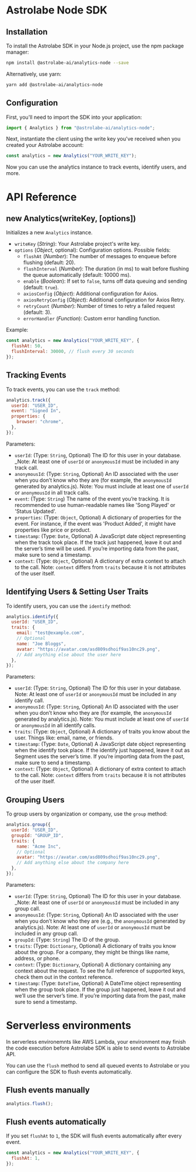 # Astrolabe Node SDK

## Installation

To install the Astrolabe SDK in your Node.js project, use the npm package manager:

```sh
npm install @astrolabe-ai/analytics-node --save
```

Alternatively, use yarn:

```sh
yarn add @astrolabe-ai/analytics-node
```

## Configuration

First, you'll need to import the SDK into your application:

```js
import { Analytics } from "@astrolabe-ai/analytics-node";
```

Next, instantiate the client using the write key you've received when you created your Astrolabe account:

```js
const analytics = new Analytics("YOUR_WRITE_KEY");
```

Now you can use the analytics instance to track events, identify users, and more.

# API Reference

## new Analytics(writeKey, [options])

Initializes a new `Analytics` instance.

- `writeKey` (_String_): Your Astrolabe project's write key.
- `options` (_Object_, optional): Configuration options. Possible fields:
  - `flushAt` (_Number_): The number of messages to enqueue before flushing (default: 20).
  - `flushInterval` (_Number_): The duration (in ms) to wait before flushing the queue automatically (default: 10000 ms).
  - `enable` (_Boolean_): If set to `false`, turns off data queuing and sending (default: `true`).
  - `axiosConfig` (_Object_): Additional configuration for Axios.
  - `axiosRetryConfig` (_Object_): Additional configuration for Axios Retry.
  - `retryCount` (_Number_): Number of times to retry a failed request (default: 3).
  - `errorHandler` (_Function_): Custom error handling function.

Example:

```javascript
const analytics = new Analytics("YOUR_WRITE_KEY", {
  flushAt: 50,
  flushInterval: 30000, // flush every 30 seconds
});
```

## Tracking Events

To track events, you can use the `track` method:

```javascript
analytics.track({
  userId: "USER_ID",
  event: "Signed In",
  properties: {
    browser: "chrome",
  },
});
```

Parameters:

- `userId`: (Type: `String`, Optional) The ID for this user in your database. \_Note: At least one of `userId` or `anonymousId` must be included in any track call.
- `anonymousId`: (Type: `String`, Optional) An ID associated with the user when you don’t know who they are (for example, the `anonymousId` generated by analytics.js). Note: You must include at least one of `userId` or `anonymousId` in all track calls.
- `event`: (Type: `String`) The name of the event you’re tracking. It is recommended to use human-readable names like 'Song Played' or 'Status Updated'.
- `properties`: (Type: `Object`, Optional) A dictionary of properties for the event. For instance, if the event was 'Product Added', it might have properties like price or product.
- `timestamp`: (Type: `Date`, Optional) A JavaScript date object representing when the track took place. If the track just happened, leave it out and the server’s time will be used. If you’re importing data from the past, make sure to send a timestamp.
- `context`: (Type: `Object`, Optional) A dictionary of extra context to attach to the call. Note: `context` differs from `traits` because it is not attributes of the user itself.

## Identifying Users & Setting User Traits

To identify users, you can use the `identify` method:

```javascript
analytics.identify({
  userId: "USER_ID",
  traits: {
    email: "test@example.com",
    // Optional
    name: "Joe Bloggs",
    avatar: "https://avatar.com/asd809sdhoif9as10nc29.png",
    // Add anything else about the user here
  },
});
```

Parameters:

- `userId`: (Type: `String`, Optional) The ID for this user in your database. Note: At least one of `userId` or `anonymousId` must be included in any identify call.
- `anonymousId`: (Type: `String`, Optional) An ID associated with the user when you don’t know who they are (for example, the `anonymousId` generated by analytics.js). Note: You must include at least one of `userId` or `anonymousId` in all identify calls.
- `traits`: (Type: `Object`, Optional) A dictionary of traits you know about the user. Things like: email, name, or friends.
- `timestamp`: (Type: `Date`, Optional) A JavaScript date object representing when the identify took place. If the identify just happened, leave it out as Segment uses the server’s time. If you’re importing data from the past, make sure to send a timestamp.
- `context`: (Type: `Object`, Optional) A dictionary of extra context to attach to the call. Note: `context` differs from `traits` because it is not attributes of the user itself.

## Grouping Users

To group users by organization or company, use the `group` method:

```javascript
analytics.group({
  userId: "USER_ID",
  groupId: "GROUP_ID",
  traits: {
    name: "Acme Inc",
    // Optional
    avatar: "https://avatar.com/asd809sdhoif9as10nc29.png",
    // Add anything else about the company here
  },
});
```

Parameters:

- `userId`: (Type: `String`, Optional) The ID for this user in your database. \_Note: At least one of `userId` or `anonymousId` must be included in any group call.
- `anonymousId`: (Type: `String`, Optional) An ID associated with the user when you don’t know who they are (e.g., the `anonymousId` generated by analytics.js). Note: At least one of `userId` or `anonymousId` must be included in any group call.
- `groupId`: (Type: `String`) The ID of the group.
- `traits`: (Type: `Dictionary`, Optional) A dictionary of traits you know about the group. For a company, they might be things like name, address, or phone.
- `context`: (Type: `Dictionary`, Optional) A dictionary containing any context about the request. To see the full reference of supported keys, check them out in the context reference.
- `timestamp`: (Type: `DateTime`, Optional) A DateTime object representing when the group took place. If the group just happened, leave it out and we’ll use the server’s time. If you’re importing data from the past, make sure to send a timestamp.

# Serverless environments

In serverless environemnts like AWS Lambda, your environment may finish the code execution before Astrolabe SDK is able to send events to Astrolabe API.

You can use the `flush` method to send all queued events to Astrolabe or you can configure the SDK to flush events automatically.

## Flush events manually

```javascript
analytics.flush();
```

## Flush events automatically

If you set `flushAt` to `1`, the SDK will flush events automatically after every event.

```javascript
const analytics = new Analytics("YOUR_WRITE_KEY", {
  flushAt: 1,
});
```
